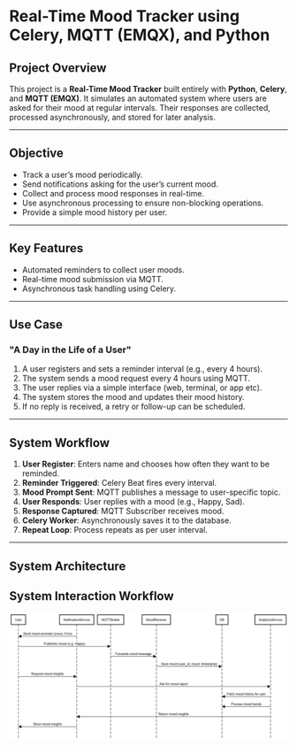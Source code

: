 # Real-Time Mood Tracker using Celery, MQTT (EMQX), and Python

## Project Overview

This project is a **Real-Time Mood Tracker** built entirely with **Python**, **Celery**, and **MQTT (EMQX)**. It simulates an automated system where users are asked for their mood at regular intervals. Their responses are collected, processed asynchronously, and stored for later analysis.

---

## Objective

* Track a user’s mood periodically.
* Send notifications asking for the user’s current mood.
* Collect and process mood responses in real-time.
* Use asynchronous processing to ensure non-blocking operations.
* Provide a simple mood history per user.

---

## Key Features

* Automated reminders to collect user moods.
* Real-time mood submission via MQTT.
* Asynchronous task handling using Celery.

---

## Use Case

### "A Day in the Life of a User"

1. A user registers and sets a reminder interval (e.g., every 4 hours).
2. The system sends a mood request every 4 hours using MQTT.
3. The user replies via a simple interface (web, terminal, or app etc).
4. The system stores the mood and updates their mood history.
5. If no reply is received, a retry or follow-up can be scheduled.

---

## System Workflow

1. **User Register**: Enters name and chooses how often they want to be reminded.
2. **Reminder Triggered**: Celery Beat fires every interval.
3. **Mood Prompt Sent**: MQTT publishes a message to user-specific topic.
4. **User Responds**: User replies with a mood (e.g., Happy, Sad).
5. **Response Captured**: MQTT Subscriber receives mood.
6. **Celery Worker**: Asynchronously saves it to the database.
7. **Repeat Loop**: Process repeats as per user interval.

---

## System Architecture




## System Interaction Workflow



![Sequence Diagram](./mood_tracker.png)




		


